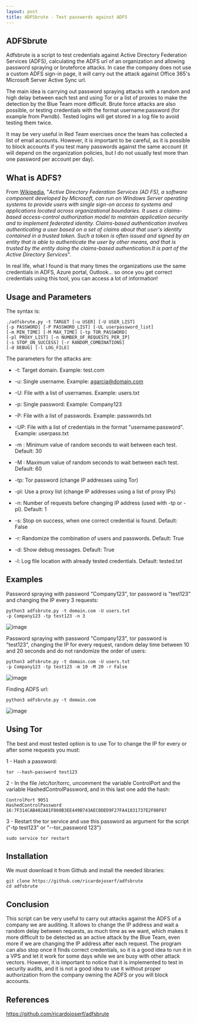 ```yaml
---
layout: post
title: ADFSbrute - Test passwords against ADFS 
---
```



<!-- ![_config.yml]({{ site.baseurl }}/images/config.png) -->

## ADFSbrute

Adfsbrute is a script to test credentials against Active Directory Federation Services (ADFS), calculating the ADFS url of an organization and allowing password spraying or bruteforce attacks. In case the company does not use a custom ADFS sign-in page, it will carry out the attack against Office 365's Microsoft Server Active Sync url.

The main idea is carrying out password spraying attacks with a random and high delay between each test and using Tor or a list of proxies to make the detection by the Blue Team more difficult. Brute force attacks are also possible, or testing credentials with the format username:password (for example from Pwndb). Tested logins will get stored in a log file to avoid testing them twice.

It may be very useful in Red Team exercises once the team has collected a list of email accounts. However, it is important to be careful, as it is possible to block accounts if you test many passwords against the same account (it will depend on the organization policies, but I do not usually test more than one password per account per day). 

## What is ADFS?

From [Wikipedia](https://en.wikipedia.org/wiki/Active_Directory_Federation_Services), "*Active Directory Federation Services (AD FS), a software component developed by Microsoft, can run on Windows Server operating systems to provide users with single sign-on access to systems and applications located across organizational boundaries. It uses a claims-based access-control authorization model to maintain application security and to implement federated identity. Claims-based authentication involves authenticating a user based on a set of claims about that user's identity contained in a trusted token. Such a token is often issued and signed by an entity that is able to authenticate the user by other means, and that is trusted by the entity doing the claims-based authentication.It is part of the Active Directory Services*".

In real life, what I found is that many times the organizations use the same credentials in ADFS, Azure portal, Outlook... so once you get correct credentials using this tool, you can access a lot of information!


## Usage and Parameters

The syntax is:

```
./adfsbrute.py -t TARGET [-u USER] [-U USER_LIST] 
[-p PASSWORD] [-P PASSWORD_LIST] [-UL userpassword_list]
[-m MIN_TIME] [-M MAX_TIME] [-tp TOR_PASSWORD] 
[-pl PROXY_LIST] [-n NUMBER_OF_REQUESTS_PER_IP] 
[-s STOP_ON_SUCCESS] [-r RANDOM_COMBINATIONS] 
[-d DEBUG] [-l LOG_FILE]
```

The parameters for the attacks are:

* -t: Target domain. Example: test.com

* -u: Single username. Example: agarcia@domain.com

* -U: File with a list of usernames. Example: users.txt

* -p: Single password: Example: Company123

* -P: File with a list of passwords. Example: passwords.txt

* -UP: File with a list of credentials in the format "username:password". Example: userpass.txt

* -m : Minimum value of random seconds to wait between each test. Default: 30

* -M : Maximum value of random seconds to wait between each test. Default: 60

* -tp: Tor password (change IP addresses using Tor)

* -pl: Use a proxy list (change IP addresses using a list of proxy IPs)

* -n: Number of requests before changing IP address (used with -tp or -pl). Default: 1

* -s: Stop on success, when one correct credential is found. Default: False

* -r: Randomize the combination of users and passwords. Default: True

* -d: Show debug messages. Default: True

* -l: Log file location with already tested credentials. Default: tested.txt


## Examples

Password spraying with password "Company123", tor password is "test123" and changing the IP every 3 requests:

```
python3 adfsbrute.py -t domain.com -U users.txt 
-p Company123 -tp test123 -n 3
```

![image](https://raw.githubusercontent.com/ricardojoserf/adfsbrute/main/images/image1.png)


Password spraying with password "Company123", tor password is "test123", changing the IP for every request, random delay time between 10 and 20 seconds and do not randomize the order of users:

```
python3 adfsbrute.py -t domain.com -U users.txt 
-p Company123 -tp test123 -m 10 -M 20 -r False
```

![image](https://raw.githubusercontent.com/ricardojoserf/adfsbrute/main/images/image2.png)


Finding ADFS url:

```
python3 adfsbrute.py -t domain.com
```

![image](https://raw.githubusercontent.com/ricardojoserf/adfsbrute/main/images/image3.png)



## Using Tor

The best and most tested option is to use Tor to change the IP for every or after some requests you must:

1 - Hash a password:

```
tor --hash-password test123
```

2 - In the file /etc/tor/torrc, uncomment the variable ControlPort and the variable HashedControlPassword, and in this last one add the hash:

```
ControlPort 9051
HashedControlPassword 16:7F314CAB402A81F860B3EE449B743AEC0DED9F27FA41831737E2F08F87
```

3 - Restart the tor service and use this password as argument for the script ("-tp test123" or "--tor_password 123")

```
sudo service tor restart
```


## Installation

We must download it from Github and install the needed libraries:

```
git clone https://github.com/ricardojoserf/adfsbrute
cd adfsbrute
```

## Conclusion

This script can be very useful to carry out attacks against the ADFS of a company we are auditing. It allows to change the IP address and wait a random delay between requests, as much time as we want, which makes it more difficult to be detected as an active attack by the Blue Team, even more if we are changing the IP address after each request. The program can also stop once it finds correct credentials, so it is a good idea to run it in a VPS and let it work for some days while we are busy with other attack vectors. 
However, it is important to notice that it is implemented to test in security audits, and it is not a good idea to use it without proper authorization from the company owning the ADFS or you will block accounts.


## References

https://github.com/ricardojoserf/adfsbrute

